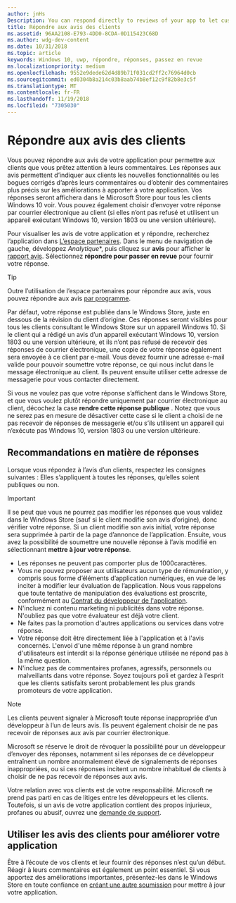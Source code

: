 ```yaml
---
author: jnHs
Description: You can respond directly to reviews of your app to let customers know you’re listening to their feedback.
title: Répondre aux avis des clients
ms.assetid: 96AA2108-E793-4DD0-8CDA-0D115423C68D
ms.author: wdg-dev-content
ms.date: 10/31/2018
ms.topic: article
keywords: Windows 10, uwp, répondre, réponses, passez en revue
ms.localizationpriority: medium
ms.openlocfilehash: 9552e9dede62d4d89b71f031cd2ff2c76964d0cb
ms.sourcegitcommit: ed0304b8a214c03b8aab74b8ef12c9f82b8e3c5f
ms.translationtype: MT
ms.contentlocale: fr-FR
ms.lasthandoff: 11/19/2018
ms.locfileid: "7305030"
---
```

# <a name="respond-to-customer-reviews"></a>Répondre aux avis des clients


Vous pouvez répondre aux avis de votre application pour permettre aux clients que vous prêtez attention à leurs commentaires. Les réponses aux avis permettent d’indiquer aux clients les nouvelles fonctionnalités ou les bogues corrigés d’après leurs commentaires ou d’obtenir des commentaires plus précis sur les améliorations à apporter à votre application. Vos réponses seront affichera dans le Microsoft Store pour tous les clients Windows 10 voir. Vous pouvez également choisir d’envoyer votre réponse par courrier électronique au client (si elles n’ont pas refusé et utilisent un appareil exécutant Windows 10, version 1803 ou une version ultérieure).

Pour visualiser les avis de votre application et y répondre, recherchez l’application dans [L’espace partenaires](https://partner.microsoft.com/dashboard). Dans le menu de navigation de gauche, développez *Analytique**, puis cliquez sur **avis** pour afficher le [rapport avis](reviews-report.md). Sélectionnez **répondre pour passer en revue** pour fournir votre réponse.

> [!TIP]
> Outre l’utilisation de l’espace partenaires pour répondre aux avis, vous pouvez répondre aux avis [par programme](../monetize/submit-responses-to-app-reviews.md).

Par défaut, votre réponse est publiée dans le Windows Store, juste en dessous de la révision du client d’origine. Ces réponses seront visibles pour tous les clients consultant le Windows Store sur un appareil Windows 10. Si le client qui a rédigé un avis d’un appareil exécutant Windows 10, version 1803 ou une version ultérieure, et ils n’ont pas refusé de recevoir des réponses de courrier électronique, une copie de votre réponse également sera envoyée à ce client par e-mail.  Vous devez fournir une adresse e-mail valide pour pouvoir soumettre votre réponse, ce qui nous inclut dans le message électronique au client. Ils peuvent ensuite utiliser cette adresse de messagerie pour vous contacter directement.

Si vous ne voulez pas que votre réponse s’affichent dans le Windows Store, et que vous voulez plutôt répondre uniquement par courrier électronique au client, décochez la case **rendre cette réponse publique** . Notez que vous ne serez pas en mesure de désactiver cette case si le client a choisi de ne pas recevoir de réponses de messagerie et/ou s’ils utilisent un appareil qui n’exécute pas Windows 10, version 1803 ou une version ultérieure.

## <a name="guidelines-for-responses"></a>Recommandations en matière de réponses

Lorsque vous répondez à l’avis d’un clients, respectez les consignes suivantes : Elles s’appliquent à toutes les réponses, qu’elles soient publiques ou non.

> [!IMPORTANT]
> Il se peut que vous ne pourrez pas modifier les réponses que vous validez dans le Windows Store (sauf si le client modifie son avis d’origine), donc vérifier votre réponse. Si un client modifie son avis initial, votre réponse sera supprimée à partir de la page d’annonce de l’application. Ensuite, vous avez la possibilité de soumettre une nouvelle réponse à l’avis modifié en sélectionnant **mettre à jour votre réponse**.

-   Les réponses ne peuvent pas comporter plus de 1000caractères.
-   Vous ne pouvez proposer aux utilisateurs aucun type de rémunération, y compris sous forme d’éléments d’application numériques, en vue de les inciter à modifier leur évaluation de l’application. Nous vous rappelons que toute tentative de manipulation des évaluations est proscrite, conformément au [Contrat du développeur de l'application](https://docs.microsoft.com/legal/windows/agreements/app-developer-agreement).
-   N'incluez ni contenu marketing ni publicités dans votre réponse. N'oubliez pas que votre évaluateur est déjà votre client.
-   Ne faites pas la promotion d'autres applications ou services dans votre réponse.
-   Votre réponse doit être directement liée à l'application et à l'avis concernés. L'envoi d'une même réponse à un grand nombre d'utilisateurs est interdit si la réponse générique utilisée ne répond pas à la même question.
-   N'incluez pas de commentaires profanes, agressifs, personnels ou malveillants dans votre réponse. Soyez toujours poli et gardez à l’esprit que les clients satisfaits seront probablement les plus grands promoteurs de votre application.

> [!NOTE]
> Les clients peuvent signaler à Microsoft toute réponse inappropriée d’un développeur à l’un de leurs avis. Ils peuvent également choisir de ne pas recevoir de réponses aux avis par courrier électronique.
>
> Microsoft se réserve le droit de révoquer la possibilité pour un développeur d’envoyer des réponses, notamment si les réponses de ce développeur entraînent un nombre anormalement élevé de signalements de réponses inappropriées, ou si ces réponses incitent un nombre inhabituel de clients à choisir de ne pas recevoir de réponses aux avis.

Votre relation avec vos clients est de votre responsabilité. Microsoft ne prend pas parti en cas de litiges entre les développeurs et les clients. Toutefois, si un avis de votre application contient des propos injurieux, profanes ou abusif, ouvrez une [demande de support](http://go.microsoft.com/fwlink/p/?LinkID=401178).


## <a name="use-customer-reviews-to-improve-your-app"></a>Utiliser les avis des clients pour améliorer votre application

Être à l’écoute de vos clients et leur fournir des réponses n’est qu’un début. Réagir à leurs commentaires est également un point essentiel. Si vous apportez des améliorations importantes, présentez-les dans le Windows Store en toute confiance en [créant une autre soumission](app-submissions.md) pour mettre à jour votre application.
